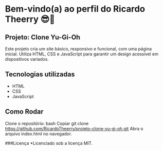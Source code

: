 # Bem-vindo(a) ao perfil do Ricardo Theerry 😎🚀

## Projeto: Clone Yu-Gi-Oh

Este projeto cria um site básico, responsivo e funcional, com uma página inicial. 
Utiliza HTML, CSS e JavaScript para garantir um design acessível em dispositivos variados.

## Tecnologias utilizadas

* HTML
* CSS 
* JavaScript

## Como Rodar
Clone o repositório:
bash
Copiar
git clone https://github.com/RicardoTheerry/projeto-clone-yu-gi-oh.git
Abra o arquivo index.html no navegador.

###Licença
*Licenciado sob a licença MIT.
